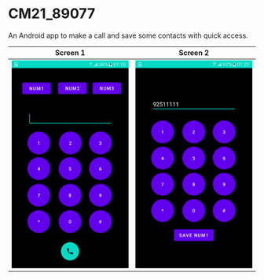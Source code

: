 # CM21_89077


An Android app to make a call and save some contacts with quick access.<br /> 

Screen 1 | Screen 2
--- | ---
![alt text](MakeaCall/img/img1.png "screen1.png") | ![alt text](MakeaCall/img/img2.png "screen2.png")<br />
